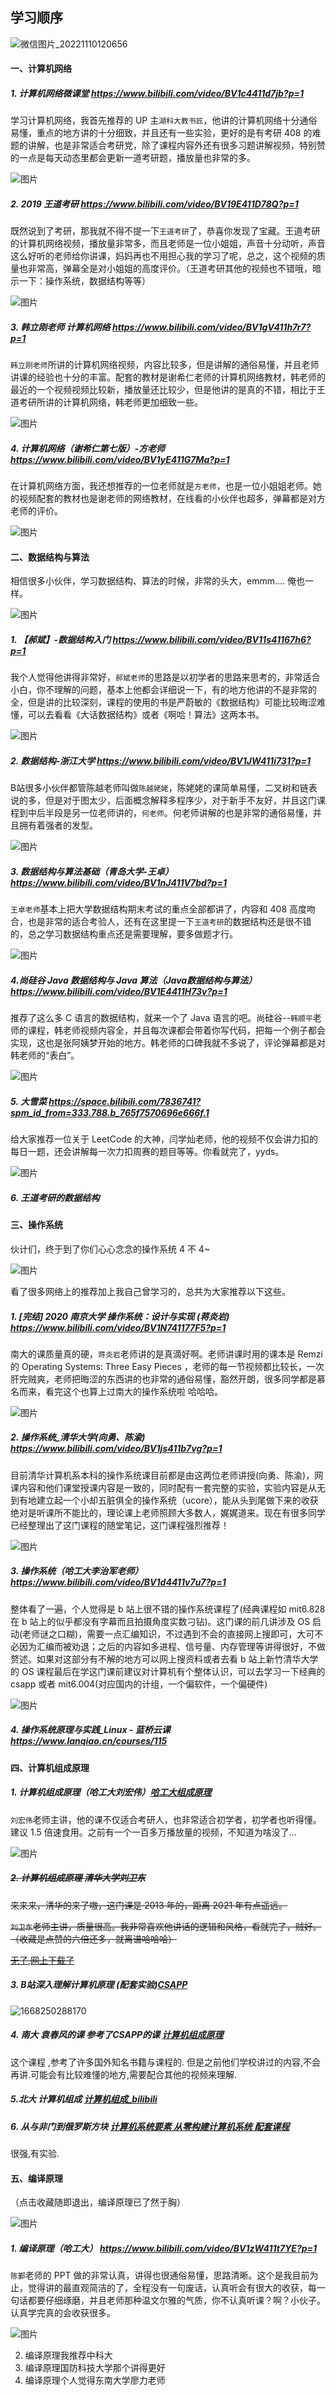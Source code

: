 ## 学习顺序

![微信图片_20221110120656](F:\编程\教程.md\pic\微信图片_20221110120656.jpg)

#### 一、计算机网络

##### 1.  计算机网络微课堂   https://www.bilibili.com/video/BV1c4411d7jb?p=1

学习计算机网络，我首先推荐的 UP 主`湖科大教书匠`，他讲的计算机网络十分通俗易懂，重点的地方讲的十分细致，并且还有一些实验，更好的是有考研 408 的难题的讲解，也是非常适合考研党，除了课程内容外还有很多习题讲解视频，特别赞的一点是每天动态里都会更新一道考研题，播放量也非常的多。

![图片](https://mmbiz.qpic.cn/mmbiz_png/A3ibcic1Xe0iaS5SEwo9AibFibkOH3Dy8rNH1JZ01WEZibYFUj2spjZWyxXVwTodXX5B9bKFR6icibib57Y3PRJcqickQ70Q/640?wx_fmt=png&wxfrom=5&wx_lazy=1&wx_co=1)



##### 2.  2019 王道考研    https://www.bilibili.com/video/BV19E411D78Q?p=1

既然说到了考研，那我就不得不提一下`王道考研`了，恭喜你发现了宝藏。王道考研的计算机网络视频，播放量非常多，而且老师是一位小姐姐，声音十分动听，声音这么好听的老师给你讲课，妈妈再也不用担心我的学习了呢，总之，这个视频的质量也非常高，弹幕全是对小姐姐的高度评价。（王道考研其他的视频也不错哦，暗示一下：操作系统，数据结构等等）

![图片](https://mmbiz.qpic.cn/mmbiz_png/A3ibcic1Xe0iaS5SEwo9AibFibkOH3Dy8rNH1PmYjrxhCibg1icibbnS2LFlaFsRauhuLFk6cVXsCxbjFYN8B5N84WNLFQ/640?wx_fmt=png&wxfrom=5&wx_lazy=1&wx_co=1)



##### 3.  韩立刚老师  计算机网络   https://www.bilibili.com/video/BV1gV411h7r7?p=1

`韩立刚老师`所讲的计算机网络视频，内容比较多，但是讲解的通俗易懂，并且老师讲课的经验也十分的丰富。配套的教材是谢希仁老师的计算机网络教材，韩老师的最近的一个视频视频比较新，播放量还比较少，但是他讲的是真的不错，相比于王道考研所讲的计算机网络，韩老师更加细致一些。

![图片](https://mmbiz.qpic.cn/mmbiz_png/A3ibcic1Xe0iaS5SEwo9AibFibkOH3Dy8rNH1Y9Kh1hNKPbluWT2jN13DwSLXCO5wMciceDUFLAiclKFFb5OayZPYHUqQ/640?wx_fmt=png&wxfrom=5&wx_lazy=1&wx_co=1)



##### 4.  计算机网络（谢希仁第七版）-方老师   https://www.bilibili.com/video/BV1yE411G7Ma?p=1

在计算机网络方面，我还想推荐的一位老师就是`方老师`，也是一位小姐姐老师。她的视频配套的教材也是谢老师的网络教材，在线看的小伙伴也超多，弹幕都是对方老师的评价。

![图片](https://mmbiz.qpic.cn/mmbiz_png/A3ibcic1Xe0iaS5SEwo9AibFibkOH3Dy8rNH1Apia3fpiceqVnlib2ziagIuYJkwpic9lMrrk9dk8kuYZwXxVwKRibHkicbKSA/640?wx_fmt=png&wxfrom=5&wx_lazy=1&wx_co=1)



#### 二、数据结构与算法

相信很多小伙伴，学习数据结构、算法的时候，非常的头大，emmm.... 俺也一样。

![图片](https://mmbiz.qpic.cn/mmbiz_png/A3ibcic1Xe0iaS5SEwo9AibFibkOH3Dy8rNH1Q5XWg7Hh3LJt8GSyC7Iz5N36r8fn42a5y22EXsky4ib7jna4TLb1qcw/640?wx_fmt=png&wxfrom=5&wx_lazy=1&wx_co=1)

##### 1.  【郝斌】-数据结构入门   https://www.bilibili.com/video/BV11s41167h6?p=1

我个人觉得他讲得非常好，`郝斌老师`的思路是以初学者的思路来思考的，非常适合小白，你不理解的问题，基本上他都会详细说一下，有的地方他讲的不是非常的全，但是讲的比较深刻，课程的使用的书是严蔚敏的《数据结构》可能比较晦涩难懂，可以去看看《大话数据结构》或者《啊哈！算法》这两本书。

![图片](https://mmbiz.qpic.cn/mmbiz_png/A3ibcic1Xe0iaS5SEwo9AibFibkOH3Dy8rNH16zg0RtkGF1ptV1k6YpPqsQpQ7HRkQqUhaAL0dycGauEcxvJCkqgK8g/640?wx_fmt=png&wxfrom=5&wx_lazy=1&wx_co=1)

##### 2.  数据结构-浙江大学   https://www.bilibili.com/video/BV1JW411i731?p=1

B站很多小伙伴都管陈越老师叫做`陈越姥姥`，陈姥姥的课简单易懂，二叉树和链表说的多，但是对于图太少，后面概念解释多程序少，对于新手不友好，并且这门课程到中后半段是另一位老师讲的，`何老师`。何老师讲解的也是非常的通俗易懂，并且拥有着强者的发型。

![图片](https://mmbiz.qpic.cn/mmbiz_png/A3ibcic1Xe0iaS5SEwo9AibFibkOH3Dy8rNH1SgE7oMV4yG51uNUOdPDRZZO3mLt0M20JzlIoO1BUnt0iap01JNacvuQ/640?wx_fmt=png&wxfrom=5&wx_lazy=1&wx_co=1)

##### 3.  数据结构与算法基础（青岛大学-王卓）   https://www.bilibili.com/video/BV1nJ411V7bd?p=1

`王卓老师`基本上把大学数据结构期末考试的重点全部都讲了，内容和 408 高度吻合，也是非常的适合考验人，还有在这里提一下`王道考研`的数据结构还是很不错的，总之学习数据结构重点还是需要理解，要多做题才行。

![图片](https://mmbiz.qpic.cn/mmbiz_png/A3ibcic1Xe0iaS5SEwo9AibFibkOH3Dy8rNH1Uib4sK5vh4V0xtQ2j7fIuSe8AFUlBbINcFwg381AN7cN2icROyP3AzQw/640?wx_fmt=png&wxfrom=5&wx_lazy=1&wx_co=1)

##### 4.尚硅谷 Java 数据结构与 Java 算法（Java数据结构与算法）   https://www.bilibili.com/video/BV1E4411H73v?p=1

推荐了这么多 C 语言的数据结构，就来一个了 Java 语言的吧。尚硅谷--`韩顺平`老师的课程，韩老师视频内容全，并且每次课都会带着你写代码，把每一个例子都会实现，这也是张阿姨梦开始的地方。韩老师的口碑我就不多说了，评论弹幕都是对韩老师的“表白”。

![图片](https://mmbiz.qpic.cn/mmbiz_png/A3ibcic1Xe0iaS5SEwo9AibFibkOH3Dy8rNH1cuXLxoet4j6AnaqERugia4NmjHAINkIhvr5cBJxI5Eac2BBQnBJM9eQ/640?wx_fmt=png&wxfrom=5&wx_lazy=1&wx_co=1)

##### 5.  大雪菜  https://space.bilibili.com/7836741?spm_id_from=333.788.b_765f7570696e666f.1

给大家推荐一位关于 LeetCode 的大神，闫学灿老师，他的视频不仅会讲力扣的每日一题，还会讲解每一次力扣周赛的题目等等。你看就完了，yyds。

![图片](https://mmbiz.qpic.cn/mmbiz_png/A3ibcic1Xe0iaS5SEwo9AibFibkOH3Dy8rNH1MajUGCyLpmGQaOnNiaoprbRn1Eib80L8BCVZWaK0qRbhxgddJAsUX8lA/640?wx_fmt=png&wxfrom=5&wx_lazy=1&wx_co=1)

##### 6. 王道考研的数据结构

#### 三、操作系统

伙计们，终于到了你们心心念念的操作系统 4 不 4~

![图片](https://mmbiz.qpic.cn/mmbiz_png/A3ibcic1Xe0iaS5SEwo9AibFibkOH3Dy8rNH1j67UtP1AUCx7dCya5KfUg4pic9cicTgJ7HwDWibOKia9vTE5QBetHHPMQA/640?wx_fmt=png&wxfrom=5&wx_lazy=1&wx_co=1)

看了很多网络上的推荐加上我自己曾学习的，总共为大家推荐以下这些。

##### 1.  [完结] 2020 南京大学  操作系统：设计与实现 (蒋炎岩)  https://www.bilibili.com/video/BV1N741177F5?p=1

南大的课质量真的硬，`蒋炎岩`老师讲的是真滴好啊。老师讲课时用的课本是 Remzi 的 Operating Systems: Three Easy Pieces ，老师的每一节视频都比较长，一次肝完贼爽，老师把晦涩的东西讲的也非常的通俗易懂，豁然开朗，很多同学都是慕名而来，看完这个也算上过南大的操作系统啦 哈哈哈。

![图片](https://mmbiz.qpic.cn/mmbiz_png/A3ibcic1Xe0iaS5SEwo9AibFibkOH3Dy8rNH1ZRhqxsEh2omx4A7y4St5ErvBk8AF84Teib1Rib0ApRNaknvPDKEDcV9A/640?wx_fmt=png&wxfrom=5&wx_lazy=1&wx_co=1)



##### 2.  操作系统_清华大学(向勇、陈渝)      https://www.bilibili.com/video/BV1js411b7vg?p=1

目前清华计算机系本科的操作系统课目前都是由这两位老师讲授(向勇、陈渝)，网课内容和他们课堂授课内容是一致的，同时配有一套完整的实验，实验内容是从无到有地建立起一个小却五脏俱全的操作系统（ucore），能从头到尾做下来的收获绝对是听课所不能比的，理论课上老师照顾大多数人，娓娓道来。现在有很多同学已经整理出了这门课程的随堂笔记，这门课程强烈推荐！

![图片](https://mmbiz.qpic.cn/mmbiz_png/A3ibcic1Xe0iaS5SEwo9AibFibkOH3Dy8rNH1mnibsZl8A96qJutJCIypcTGzpWlhzJVC79EDQGB8ic1q7vIjKDseTM8A/640?wx_fmt=png&wxfrom=5&wx_lazy=1&wx_co=1)



##### 3.  操作系统（哈工大李治军老师）   https://www.bilibili.com/video/BV1d4411v7u7?p=1

整体看了一遍，个人觉得是 b 站上很不错的操作系统课程了(经典课程如 mit6.828 在 b 站上的似乎都没有字幕而且拍摄角度实数刁钻)。这门课的前几讲涉及 OS 启动(老师谜之口糊)，需要一点汇编知识，不过遇到不会的直接网上搜即可，大可不必因为汇编而被劝退；之后的内容如多进程、信号量、内存管理等讲得很好，不做赘述。如果对这部分有不解的地方可以网上搜资料或者去看 b 站上新竹清华大学的 OS 课程最后在学这门课前建议对计算机有个整体认识，可以去学习一下经典的 csapp 或者 mit6.004(对应国内的计组，一个偏软件，一个偏硬件)

![图片](https://mmbiz.qpic.cn/mmbiz_png/A3ibcic1Xe0iaS5SEwo9AibFibkOH3Dy8rNH1ZHiaqwn9OY7IxWw6QBUmZsvfoTabTQtgVnSMMfxjxicoMYzSfeJMfrpw/640?wx_fmt=png&wxfrom=5&wx_lazy=1&wx_co=1)

##### 4. 操作系统原理与实践_Linux - 蓝桥云课   https://www.lanqiao.cn/courses/115

#### 四、计算机组成原理

##### 1.   计算机组成原理（哈工大刘宏伟）[哈工大组成原理](https://www.bilibili.com/video/BV1t4411e7LH?p=1)

`刘宏伟`老师主讲，他的课不仅适合考研人，也非常适合初学者，初学者也听得懂。建议 1.5 倍速食用。之前有一个一百多万播放量的视频，不知道为啥没了...

![图片](https://mmbiz.qpic.cn/mmbiz_png/A3ibcic1Xe0iaS5SEwo9AibFibkOH3Dy8rNH134ic78vaSx5rCDNpsaPUH0lkAQuk7JKtvt7jMKFHYgnNoekMkxmHdwQ/640?wx_fmt=png&wxfrom=5&wx_lazy=1&wx_co=1)

##### ~~2.  计算机组成原理 清华大学刘卫东~~ 

~~来来来，清华的来了嗷，这门课是 2013 年的，距离 2021 年有点遥远。~~

~~`刘卫东`老师主讲，质量很高。我非常喜欢他讲话的逻辑和风格，看就完了，贼好。（收藏是点赞的六倍还多，就离谱哈哈哈）~~

~~<u>无了,网上下载了</u>~~

##### 3. B站深入理解计算机原理 (配套实验)[CSAPP](https://www.bilibili.com/video/BV1iW411d7hd/?p=1&vd_source=2302b38f453325a094ea3f3f751eefac)

![1668250288170](C:\Users\Administrator\AppData\Roaming\Typora\typora-user-images\1668250288170.png)

##### 4. 南大 袁春风的课 参考了CSAPP的课 [计算机组成原理](https://www.bilibili.com/video/BV1GW411w7Vm/?p=11&spm_id_from=pageDriver&vd_source=2302b38f453325a094ea3f3f751eefac)

这个课程 ,参考了许多国外知名书籍与课程的. 但是之前他们学校讲过的内容,不会再讲.可能会有比较难懂的地方,需要配合其他的视频来理解.

##### 5.北大 计算机组成 [计算机组成_bilibili](https://www.bilibili.com/video/BV1Xx411Q7Nz?p=20&vd_source=2302b38f453325a094ea3f3f751eefac)

##### 6. 从与非门到俄罗斯方块 [计算机系统要素 从零构建计算机系统 配套课程](https://www.bilibili.com/video/BV1KJ411s7QJ?p=16&vd_source=2302b38f453325a094ea3f3f751eefac)

很强,有实验.

#### 五、编译原理

（点击收藏随即退出，编译原理已了然于胸）

![图片](https://mmbiz.qpic.cn/mmbiz_png/A3ibcic1Xe0iaS5SEwo9AibFibkOH3Dy8rNH1ZpAS445DHiaI1zGmvqbmvmNMPNIbvmRaAMVbbcJLPMbQmjsAwUAFUDA/640?wx_fmt=png&wxfrom=5&wx_lazy=1&wx_co=1)



##### 1.  编译原理（哈工大）   https://www.bilibili.com/video/BV1zW411t7YE?p=1

`陈鄞`老师的 PPT 做的非常认真，讲得也很通俗易懂，思路清晰。这个是我目前为止，觉得讲的最直观简洁的了，全程没有一句废话，认真听会有很大的收获，每一句话都要仔细琢磨，并且老师那种温文尔雅的气质，你不认真听课？啊？小伙子。 认真学完真的会收获很多。

![图片](https://mmbiz.qpic.cn/mmbiz_png/A3ibcic1Xe0iaS5SEwo9AibFibkOH3Dy8rNH1vbPaCNCqa3Se8ww2hY0JzWGy2nt4dXwLBYRkenPvXEjWKHwXvWnQvA/640?wx_fmt=png&wxfrom=5&wx_lazy=1&wx_co=1)



2. 编译原理我推荐中科大
3. 编译原理国防科技大学那个讲得更好
4. 编译原理个人觉得东南大学廖力老师